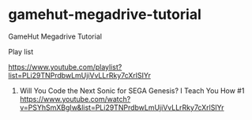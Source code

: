 # gamehut-megadrive-tutorial
 GameHut Megadrive Tutorial

Play list

https://www.youtube.com/playlist?list=PLi29TNPrdbwLmUjiVvLLrRky7cXrlSIYr

1. Will You Code the Next Sonic for SEGA Genesis? I Teach You How #1
https://www.youtube.com/watch?v=PSYhSmXBgIw&list=PLi29TNPrdbwLmUjiVvLLrRky7cXrlSIYr

